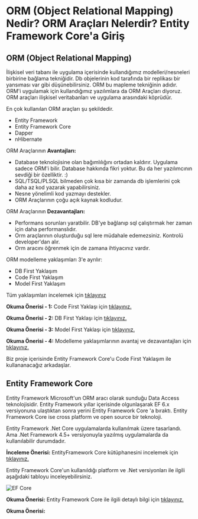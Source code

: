 # ORM (Object Relational Mapping) Nedir? ORM Araçları Nelerdir? Entity Framework Core'a Giriş

## ORM (Object Relational Mapping)
İlişkisel veri tabanı ile uygulama içerisinde kullandığımız modelleri/nesneleri birbirine bağlama tekniğidir. Db objelerinin kod tarafında bir replikası bir yansıması var gibi düşünebilirsiniz. ORM bu mapleme tekniğinin adıdır. ORM'i uygulamak için kullandığımız yazılımlara da ORM Araçları diyoruz. ORM araçları ilişkisel veritabanları ve uygulama arasındaki köprüdür.

En çok kullanılan ORM araçları şu şekildedir. 

* Entity Framework
* Entity Framework Core
* Dapper
* nHibernate

ORM Araçlarının **Avantajları:** 
* Database teknolojisine olan bağımlılığını ortadan kaldırır. Uygulama sadece ORM'i bilir. Database hakkında fikri yoktur. Bu da her yazılımcının sevdiği bir özelliktir. :) 
* SQL/TSQL/PLSQL bilmeden çok kısa bir zamanda db işlemlerini çok daha az kod yazarak yapabilirsiniz.
* Nesne yönelimli kod yazmayı destekler. 
* ORM Araçlarının çoğu açık kaynak kodludur.

ORM Araçlarının **Dezavantajları:**

* Performans sorunları yaratbilir. DB'ye bağlanıp sql çalıştırmak her zaman için daha performanslıdır. 
* Orm araçlarının oluşturduğu sql lere müdahale edemezsiniz. Kontrolü developer'dan alır.
* Orm aracını öğrenmek için de zamana ihtiyacınız vardır.

ORM modelleme yaklaşımları 3'e ayrılır: 
* DB First Yaklaşım
* Code First Yaklaşım
* Model First Yaklaşım


Tüm yaklaşımları incelemek için [tıklayınız](http://cagataykiziltan.net/tr/entity-framework-database-first-model-first-code-first-yaklasimlari/)

**Okuma Önerisi - 1:**  Code First Yaklaşı için [tıklayınız.](https://www.tutorialspoint.com/entity_framework/entity_code_first_approach.htm)

**Okuma Önerisi - 2:**  DB First Yaklaşı için [tıklayınız.](https://www.tutorialspoint.com/entity_framework/entity_database_first_approach.htm)

**Okuma Önerisi - 3:**  Model First Yaklaşı için [tıklayınız.](https://www.tutorialspoint.com/entity_framework/entity_model_first_approach.htm)

**Okuma Önerisi - 4:** Modelleme yaklaşımlarının avantaj ve dezavantajları için [tıklayınız.](https://www.soltrabilisim.com.tr/entity-framework-code-first-avantajlar/)

Biz proje içerisinde Entity Framework Core'u Code First Yaklaşım ile kullananacağız arkadaşlar.

## Entity Framework Core
Entity Framework Microsoft'un ORM aracı olarak sunduğu Data Access teknolojisidir. Entity Framework yıllar içerisinde olgunlaşarak EF 6.x versiyonuna ulaştıktan sonra yerini Entity Framework Core 'a bıraktı. Entity Framework Core ise cross platform ve open source bir teknoloji.  

Entity Framework .Net Core uygulamalarda kullanılmak üzere tasarlandı. Ama .Net Framework 4.5+ versiyonuyla yazılmış uygulamalarda da kullanılabilir durumdadır.



**İnceleme Önerisi:**  EntityFramework Core kütüphanesini incelemek için [tıklayınız.](https://github.com/dotnet/efcore)

Entity Framework Core'un kullanıldığı platform ve .Net versiyonları ile ilgili aşağıdaki tabloyu inceleyebilirsiniz.

![EF Core](https://www.entityframeworktutorial.net/Images/efcore/ef-core.png)

**Okuma Önerisi:** Entity Framework Core ile ilgili detaylı bilgi için [tıklayınız.]( https://docs.microsoft.com/ef/core)

**Okuma Önerisi:** 